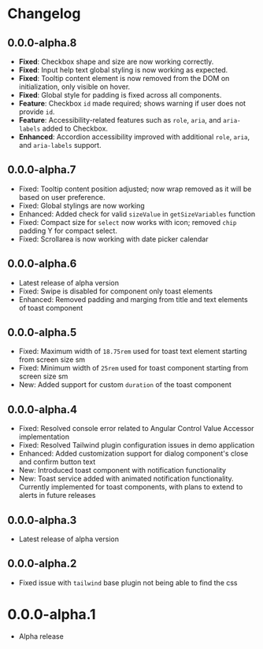 # Changelog

## 0.0.0-alpha.8

- **Fixed**: Checkbox shape and size are now working correctly.
- **Fixed**: Input help text global styling is now working as expected.
- **Fixed**: Tooltip content element is now removed from the DOM on initialization, only visible on hover.
- **Fixed**: Global style for padding is fixed across all components.
- **Feature**: Checkbox `id` made required; shows warning if user does not provide `id`.
- **Feature**: Accessibility-related features such as `role`, `aria`, and `aria-labels` added to Checkbox.
- **Enhanced**: Accordion accessibility improved with additional `role`, `aria`, and `aria-labels` support.

## 0.0.0-alpha.7

- Fixed: Tooltip content position adjusted; now wrap removed as it will be based on user preference.
- Fixed: Global stylings are now working
- Enhanced: Added check for valid `sizeValue` in `getSizeVariables` function
- Fixed: Compact size for `select` now works with icon; removed `chip` padding Y for compact select.
- Fixed: Scrollarea is now working with date picker calendar

## 0.0.0-alpha.6

- Latest release of alpha version
- Fixed: Swipe is disabled for component only toast elements
- Enhanced: Removed padding and marging from title and text elements of toast component

## 0.0.0-alpha.5

- Fixed: Maximum width of `18.75rem` used for toast text element starting from screen size sm
- Fixed: Minimum width of `25rem` used for toast component starting from screen size sm
- New: Added support for custom `duration` of the toast component

## 0.0.0-alpha.4

- Fixed: Resolved console error related to Angular Control Value Accessor implementation
- Fixed: Resolved Tailwind plugin configuration issues in demo application
- Enhanced: Added customization support for dialog component's close and confirm button text
- New: Introduced toast component with notification functionality
- New: Toast service added with animated notification functionality. Currently implemented for toast components, with plans to extend to alerts in future releases

## 0.0.0-alpha.3

- Latest release of alpha version

## 0.0.0-alpha.2

- Fixed issue with `tailwind` base plugin not being able to find the css

# 0.0.0-alpha.1

- Alpha release
